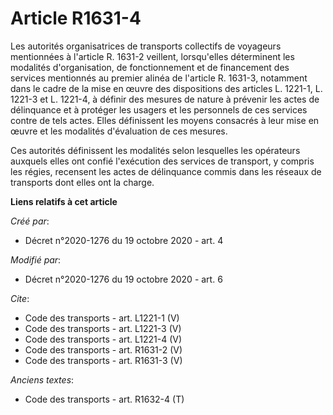 # Article R1631-4

Les autorités organisatrices de transports collectifs de voyageurs mentionnées à l'article R. 1631-2 veillent, lorsqu'elles
déterminent les modalités d'organisation, de fonctionnement et de financement des services mentionnés au premier alinéa de
l'article R. 1631-3, notamment dans le cadre de la mise en œuvre des dispositions des articles L. 1221-1, L. 1221-3 et L.
1221-4, à définir des mesures de nature à prévenir les actes de délinquance et à protéger les usagers et les personnels de
ces services contre de tels actes. Elles définissent les moyens consacrés à leur mise en œuvre et les modalités d'évaluation
de ces mesures. 

Ces autorités définissent les modalités selon lesquelles les opérateurs auxquels elles ont confié l'exécution des services de
transport, y compris les régies, recensent les actes de délinquance commis dans les réseaux de transports dont elles ont la
charge.

**Liens relatifs à cet article**

_Créé par_:

  - Décret n°2020-1276 du 19 octobre 2020 - art. 4

_Modifié par_:

  - Décret n°2020-1276 du 19 octobre 2020 - art. 6

_Cite_:

  - Code des transports - art. L1221-1 (V)
  - Code des transports - art. L1221-3 (V)
  - Code des transports - art. L1221-4 (V)
  - Code des transports - art. R1631-2 (V)
  - Code des transports - art. R1631-3 (V)

_Anciens textes_:

  - Code des transports - art. R1632-4 (T)
